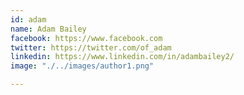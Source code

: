 ```yaml
---
id: adam
name: Adam Bailey
facebook: https://www.facebook.com
twitter: https://twitter.com/of_adam
linkedin: https://www.linkedin.com/in/adambailey2/
image: "./../images/author1.png"

---
```

